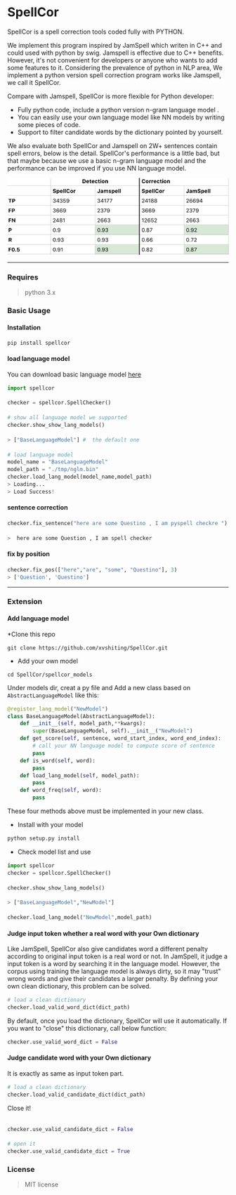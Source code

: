 # SpellCor

SpellCor is a spell correction tools coded fully with PYTHON.

We implement this program inspired by JamSpell which writen in C++ and could used with python by swig. 
Jamspell is effective due to C++ benefits. However, it's not convenient for developers or anyone who 
wants to add some features to it. Considering the prevalence of python in NLP area, We implement a python
version spell correction program works like Jamspell, we call it SpellCor.

Compare with Jamspell, SpellCor is more flexible for Python developer:
* Fully python code, include a python version n-gram language model .
* You can easily use your own language model like NN models by writing some pieces of code.
* Support to filter candidate words by the dictionary pointed by yourself.

We also evaluate both SpellCor and Jamspell on 2W+ sentences contain spell errors, below is the detail.
SpellCor's performance is a little bad, but that maybe because we use a basic n-gram language model and the performance
can be improved if you use NN language model.
 
<img src="./img/compare.jpg"></img>

***

### Requires

> python 3.x

### Basic Usage

#### Installation

```shell
pip install spellcor
```


#### load language model

You can download basic language model [here](https://pan.baidu.com/s/1zfIdfTJvEn2x1CtFTmfD2Q)

```python
import spellcor

checker = spellcor.SpellChecker()

# show all language model we supported
checker.show_show_lang_models()

> ["BaseLanguageModel"] #  the default one

# load language model
model_name = "BaseLanguageModel"
model_path = "./tmp/nglm.bin"
checker.load_lang_model(model_name,model_path)
> Loading...
> Load Success!

```
#### sentence correction

```python
checker.fix_sentence("here are some Questino , I am pyspell checkre ")

>  here are some Question , I am spell checker
```

#### fix by position

```python
checker.fix_pos(["here","are", "some", "Questino"], 3)
> ['Question', 'Questino']

```
---
### Extension 

#### Add language model

*Clone this repo

```shell
git clone https://github.com/xvshiting/SpellCor.git
```

* Add your own model
 
 ```shell 
 cd SpellCor/spellcor_models
```
  Under models dir, creat a py file and Add a new class based on `AbstractLanguageModel` like this:
```python
@register_lang_model("NewModel")
class BaseLanguageModel(AbstractLanguageModel):
    def __init__(self, model_path,**kwargs):
        super(BaseLanguageModel, self).__init__("NewModel")
    def get_score(self, sentence, word_start_index, word_end_index):
        # call your NN language model to compute score of sentence
        pass
    def is_word(self, word):
        pass
    def load_lang_model(self, model_path):
        pass
    def word_freq(self, word):
        pass
```
These four methods above must be implemented in your new class.
* Install with your model
```python
python setup.py install
```
* Check model list and use

```python
import spellcor
checker = spellcor.SpellChecker()

checker.show_show_lang_models()

> ["BaseLanguageModel","NewModel"] 

checker.load_lang_model("NewModel",model_path)
```

#### Judge input token whether a real word with your Own dictionary
Like JamSpell, SpellCor also give candidates word a different penalty according to original input token is a real word 
or not. In JamSpell, it judge a input token is a word by searching it in the language model. However, the corpus using 
training the language model is always dirty, so it may "trust" wrong words and give their candidates a larger penalty.
By defining your own clean dictionary, this problem can be solved.
```python
# load a clean dictionary
checker.load_valid_word_dict(dict_path)
```
By default, once you load the dictionary, SpellCor will use it automatically. If you want to "close" this dictionary, 
call below function:
```python
checker.use_valid_word_dict = False
```

#### Judge candidate word with your Own dictionary

It is exactly as same as input token part.

```python
# load a clean dictionary
checker.load_valid_candidate_dict(dict_path)
```

 Close it!
```python

checker.use_valid_candidate_dict = False

# open it 
checker.use_valid_candidate_dict = True

```

### License

> MIT license

